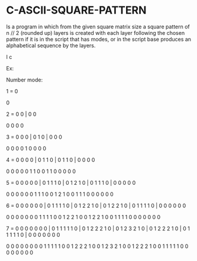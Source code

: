 # C-ASCII-SQUARE-PATTERN

Is a program in which from the given square matrix size a square pattern of n // 2 (rounded up) layers is created with each layer following the chosen pattern if it is in the script that has modes, or in the script base produces an alphabetical sequence by the layers.

I c

Ex:

Number mode:

1 = 0

0

2 = 0 0 | 0 0

0 0
0 0

3 = 0 0 0 | 0 1 0 | 0 0 0

0 0 0
0 1 0
0 0 0

4 = 0 0 0 0 | 0 1 1 0 | 0 1 1 0 | 0 0 0 0

0 0 0 0
0 1 1 0
0 1 1 0
0 0 0 0

5 = 0 0 0 0 0 | 0 1 1 1 0 | 0 1 2 1 0 | 0 1 1 1 0 | 0 0 0 0 0

0 0 0 0 0
0 1 1 1 0
0 1 2 1 0
0 1 1 1 0
0 0 0 0 0

6 = 0 0 0 0 0 0 | 0 1 1 1 1 0 | 0 1 2 2 1 0 | 0 1 2 2 1 0 | 0 1 1 1 1 0 | 0 0 0 0 0 0

0 0 0 0 0 0
0 1 1 1 1 0
0 1 2 2 1 0
0 1 2 2 1 0
0 1 1 1 1 0
0 0 0 0 0 0

7 = 0 0 0 0 0 0 0 | 0 1 1 1 1 1 0 | 0 1 2 2 2 1 0 | 0 1 2 3 2 1 0 | 0 1 2 2 2 1 0 | 0 1 1 1 1 1 0 | 0 0 0 0 0 0 0
 

0 0 0 0 0 0 0
0 1 1 1 1 1 0
0 1 2 2 2 1 0
0 1 2 3 2 1 0
0 1 2 2 2 1 0
0 1 1 1 1 1 0
0 0 0 0 0 0 0
